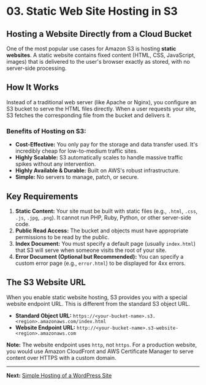# 03. Static Web Site Hosting in S3

## Hosting a Website Directly from a Cloud Bucket

One of the most popular use cases for Amazon S3 is hosting **static websites**. A static website contains fixed content (HTML, CSS, JavaScript, images) that is delivered to the user's browser exactly as stored, with no server-side processing.

## How It Works

Instead of a traditional web server (like Apache or Nginx), you configure an S3 bucket to serve the HTML files directly. When a user requests your site, S3 fetches the corresponding file from the bucket and delivers it.

### Benefits of Hosting on S3:

-   **Cost-Effective:** You only pay for the storage and data transfer used. It's incredibly cheap for low-to-medium traffic sites.
-   **Highly Scalable:** S3 automatically scales to handle massive traffic spikes without any intervention.
-   **Highly Available & Durable:** Built on AWS's robust infrastructure.
-   **Simple:** No servers to manage, patch, or secure.

## Key Requirements

1.  **Static Content:** Your site must be built with static files (e.g., `.html`, `.css`, `.js`, `.jpg`, `.png`). It cannot run PHP, Ruby, Python, or other server-side code.
2.  **Public Read Access:** The bucket and objects must have appropriate permissions to be read by the public.
3.  **Index Document:** You must specify a default page (usually `index.html`) that S3 will serve when someone visits the root of your site.
4.  **Error Document (Optional but Recommended):** You can specify a custom error page (e.g., `error.html`) to be displayed for 4xx errors.

## The S3 Website URL

When you enable static website hosting, S3 provides you with a special website endpoint URL. This is different from the standard S3 object URL.

-   **Standard Object URL:** `https://<your-bucket-name>.s3.<region>.amazonaws.com/index.html`
-   **Website Endpoint URL:** `http://<your-bucket-name>.s3-website-<region>.amazonaws.com`

**Note:** The website endpoint uses `http`, not `https`. For a production website, you would use Amazon CloudFront and AWS Certificate Manager to serve content over HTTPS with a custom domain.

---

**Next:** [Simple Hosting of a WordPress Site](../SECTION-4-DATABASES/01-wordpress-on-ec2.md)

